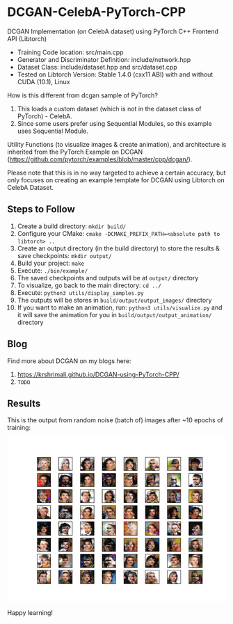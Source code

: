 # DCGAN-CelebA-PyTorch-CPP

DCGAN Implementation (on CelebA dataset) using PyTorch C++ Frontend API (Libtorch)

- Training Code location: src/main.cpp
- Generator and Discriminator Definition: include/network.hpp
- Dataset Class: include/dataset.hpp and src/dataset.cpp
- Tested on Libtorch Version: Stable 1.4.0 (cxx11 ABI) with and without CUDA (10.1), Linux

How is this different from dcgan sample of PyTorch?

1. This loads a custom dataset (which is not in the dataset class of PyTorch) - CelebA.
2. Since some users prefer using Sequential Modules, so this example uses Sequential Module.

Utility Functions (to visualize images & create animation), and architecture is inherited from the PyTorch Example on DCGAN (https://github.com/pytorch/examples/blob/master/cpp/dcgan/).

Please note that this is in no way targeted to achieve a certain accuracy, but only focuses on creating an example template for DCGAN using Libtorch on CelebA Dataset.

## Steps to Follow

1. Create a build directory: `mkdir build/`
2. Configure your CMake: `cmake -DCMAKE_PREFIX_PATH=<absolute path to libtorch> ..`
3. Create an output directory (in the build directory) to store the results & save checkpoints: `mkdir output/`
4. Build your project: `make`
5. Execute: `./bin/example/`
6. The saved checkpoints and outputs will be at `output/` directory
7. To visualize, go back to the main directory: `cd ../`
8. Execute: `python3 utils/display_samples.py`
9. The outputs will be stores in `build/output/output_images/` directory
10. If you want to make an animation, run: `python3 utils/visualize.py` and it will save the animation for you in `build/output/output_animation/` directory

## Blog

Find more about DCGAN on my blogs here:
1. https://krshrimali.github.io/DCGAN-using-PyTorch-CPP/
2. <to be added>  `TODO`

## Results

This is the output from random noise (batch of) images after ~10 epochs of training:

<img src="images/dcgan-output.png"/>

Happy learning!
